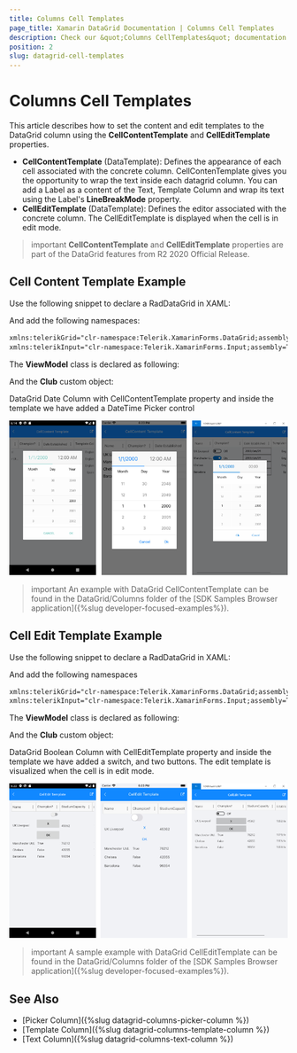 ```yaml
---
title: Columns Cell Templates
page_title: Xamarin DataGrid Documentation | Columns Cell Templates
description: Check our &quot;Columns CellTemplates&quot; documentation article for Telerik DataGrid for Xamarin control.
position: 2
slug: datagrid-cell-templates
---
```


# Columns Cell Templates

This article describes how to set the content and edit templates to the DataGrid column using the **CellContentTemplate** and **CellEditTemplate** properties.

* **CellContentTemplate** (DataTemplate): Defines the appearance of each cell associated with the concrete column. CellContenTemplate gives you the opportunity to wrap the text inside each datagrid column. You can add a Label as a content of the Text, Template Column and wrap its text using the Label's **LineBreakMode** property.
* **CellEditTemplate** (DataTemplate): Defines the editor associated with the concrete column. The CellEditTemplate is displayed when the cell is in edit mode.

>important **CellContentTemplate** and **CellEditTemplate** properties are part of the DataGrid features from R2 2020 Official Release. 

## Cell Content Template Example

Use the following snippet to declare a RadDataGrid in XAML: 

<snippet id='datagrid-columns-cellcontenttemplate-xaml'/>

And add the following namespaces:

```xml
xmlns:telerikGrid="clr-namespace:Telerik.XamarinForms.DataGrid;assembly=Telerik.XamarinForms.DataGrid"
xmlns:telerikInput="clr-namespace:Telerik.XamarinForms.Input;assembly=Telerik.XamarinForms.Input"
```

The **ViewModel** class is declared as following:

<snippet id='datagrid-columns-viewmodel'/>
	
And the **Club** custom object:

<snippet id='datagrid-columns-data'/>

DataGrid Date Column with CellContentTemplate property and inside the template we have added a DateTime Picker control

![DataGrid Cell Content Template Property](../images/datagrid-column-cell-content-template.png)

>important An example with DataGrid CellContentTemplate can be found in the DataGrid/Columns folder of the [SDK Samples Browser application]({%slug developer-focused-examples%}).

## Cell Edit Template Example

Use the following snippet to declare a RadDataGrid in XAML: 

<snippet id='datagrid-columns-celledittemplate-xaml'/>

And add the following namespaces

```xml
xmlns:telerikGrid="clr-namespace:Telerik.XamarinForms.DataGrid;assembly=Telerik.XamarinForms.DataGrid"
xmlns:telerikInput="clr-namespace:Telerik.XamarinForms.Input;assembly=Telerik.XamarinForms.Input"
```

The **ViewModel** class is declared as following:

<snippet id='datagrid-columns-viewmodel'/>
	
And the **Club** custom object:

<snippet id='datagrid-columns-data'/>

DataGrid Boolean Column with CellEditTemplate property and inside the template we have added a switch, and two buttons. The edit template is visualized when the cell is in edit mode.

![DataGrid Cell Content Template Property](../images/datagrid-column-cell-edit-template.png)

>important A sample example with DataGrid CellEditTemplate can be found in the DataGrid/Columns folder of the [SDK Samples Browser application]({%slug developer-focused-examples%}).

## See Also

- [Picker Column]({%slug datagrid-columns-picker-column %})
- [Template Column]({%slug datagrid-columns-template-column %})
- [Text Column]({%slug datagrid-columns-text-column %})
